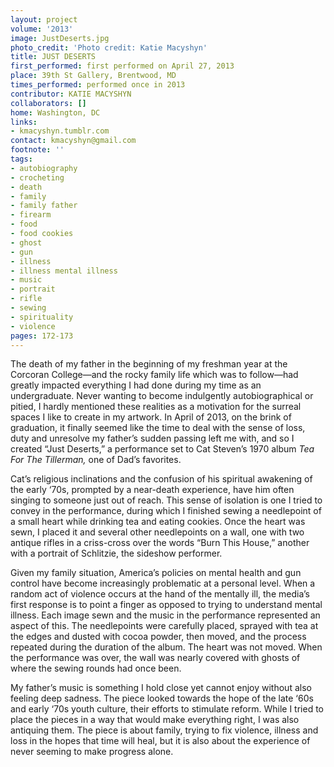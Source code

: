 ```yaml
---
layout: project
volume: '2013'
image: JustDeserts.jpg
photo_credit: 'Photo credit: Katie Macyshyn'
title: JUST DESERTS
first_performed: first performed on April 27, 2013
place: 39th St Gallery, Brentwood, MD
times_performed: performed once in 2013
contributor: KATIE MACYSHYN
collaborators: []
home: Washington, DC
links:
- kmacyshyn.tumblr.com
contact: kmacyshyn@gmail.com
footnote: ''
tags:
- autobiography
- crocheting
- death
- family
- family father
- firearm
- food
- food cookies
- ghost
- gun
- illness
- illness mental illness
- music
- portrait
- rifle
- sewing
- spirituality
- violence
pages: 172-173
---
```


The death of my father in the beginning of my freshman year at the Corcoran College—and the rocky family life which was to follow—had greatly impacted everything I had done during my time as an undergraduate. Never wanting to become indulgently autobiographical or pitied, I hardly mentioned these realities as a motivation for the surreal spaces I like to create in my artwork. In April of 2013, on the brink of graduation, it finally seemed like the time to deal with the sense of loss, duty and unresolve my father’s sudden passing left me with, and so I created “Just Deserts,” a performance set to Cat Steven’s 1970 album _Tea For The Tillerman,_ one of Dad’s favorites.

Cat’s religious inclinations and the confusion of his spiritual awakening of the early ‘70s, prompted by a near-death experience, have him often singing to someone just out of reach. This sense of isolation is one I tried to convey in the performance, during which I finished sewing a needlepoint of a small heart while drinking tea and eating cookies. Once the heart was sewn, I placed it and several other needlepoints on a wall, one with two antique rifles in a criss-cross over the words “Burn This House,” another with a portrait of Schlitzie, the sideshow performer.

Given my family situation, America’s policies on mental health and gun control have become increasingly problematic at a personal level. When a random act of violence occurs at the hand of the mentally ill, the media’s first response is to point a finger as opposed to trying to understand mental illness. Each image sewn and the music in the performance represented an aspect of this. The needlepoints were carefully placed, sprayed with tea at the edges and dusted with cocoa powder, then moved, and the process repeated during the duration of the album. The heart was not moved. When the performance was over, the wall was nearly covered with ghosts of where the sewing rounds had once been.

My father’s music is something I hold close yet cannot enjoy without also feeling deep sadness. The piece looked towards the hope of the late ‘60s and early ‘70s youth culture, their efforts to stimulate reform. While I tried to place the pieces in a way that would make everything right, I was also antiquing them. The piece is about family, trying to fix violence, illness and loss in the hopes that time will heal, but it is also about the experience of never seeming to make progress alone.
